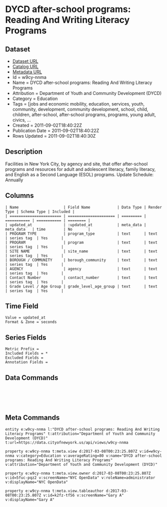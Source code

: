 # DYCD after-school programs: Reading And Writing Literacy Programs

## Dataset

* [Dataset URL](https://data.cityofnewyork.us/api/views/w9cy-nnma/rows.json?max_rows=100)
* [Catalog URL](https://catalog.data.gov/dataset/dycd-after-school-programs-reading-and-writing-literacy-programs-238fc)
* [Metadata URL](https://data.cityofnewyork.us/api/views/w9cy-nnma)
* Id = w9cy-nnma
* Name = DYCD after-school programs: Reading And Writing Literacy Programs
* Attribution = Department of Youth and Community Development (DYCD)
* Category = Education
* Tags = [jobs and economic mobility, education, services, youth, community, development, community development, school, child, children, after-school, after-school programs, programs, young adult, civics, ...
* Created = 2011-09-02T18:40:22Z
* Publication Date = 2011-09-02T18:40:22Z
* Rows Updated = 2011-09-02T18:40:30Z

## Description

Facilities in New York City, by agency and site, that offer after-school programs and resources for adult and adolescent literacy, family literacy, and English as a Second Language (ESOL) programs.
Update Schedule: Annually

## Columns

```ls
| Name                    | Field Name            | Data Type | Render Type | Schema Type | Included | 
| ======================= | ===================== | ========= | =========== | =========== | ======== | 
| updated_at              | :updated_at           | meta_data | meta_data   | time        | No       | 
| PROGRAM TYPE            | program_type          | text      | text        | series tag  | Yes      | 
| PROGRAM                 | program               | text      | text        | series tag  | Yes      | 
| SITE NAME               | site_name             | text      | text        | series tag  | Yes      | 
| BOROUGH / COMMUNITY     | borough_community     | text      | text        | series tag  | Yes      | 
| AGENCY                  | agency                | text      | text        | series tag  | Yes      | 
| Contact Number          | contact_number        | text      | text        | series tag  | Yes      | 
| Grade Level / Age Group | grade_level_age_group | text      | text        | series tag  | Yes      | 
```

## Time Field

```ls
Value = updated_at
Format & Zone = seconds
```

## Series Fields

```ls
Metric Prefix = 
Included Fields = *
Excluded Fields = 
Annotation Fields = 
```

## Data Commands

```ls





```

## Meta Commands

```ls
entity e:w9cy-nnma l:"DYCD after-school programs: Reading And Writing Literacy Programs" t:attribution="Department of Youth and Community Development (DYCD)" t:url=https://data.cityofnewyork.us/api/views/w9cy-nnma

property e:w9cy-nnma t:meta.view d:2017-03-08T00:23:25.807Z v:id=w9cy-nnma v:category=Education v:averageRating=80 v:name="DYCD after-school programs: Reading And Writing Literacy Programs" v:attribution="Department of Youth and Community Development (DYCD)"

property e:w9cy-nnma t:meta.view.owner d:2017-03-08T00:23:25.807Z v:id=5fuc-pqz2 v:screenName="NYC OpenData" v:roleName=administrator v:displayName="NYC OpenData"

property e:w9cy-nnma t:meta.view.tableauthor d:2017-03-08T00:23:25.807Z v:id=k2fz-tf56 v:screenName="Gary A" v:displayName="Gary A"
```